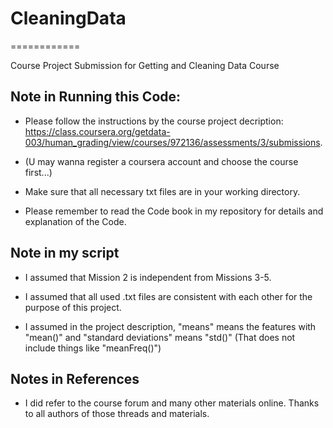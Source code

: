 # CleaningData
============

Course Project Submission for Getting and Cleaning Data Course

## Note in Running this Code:

* Please follow the instructions by the course project decription: https://class.coursera.org/getdata-003/human_grading/view/courses/972136/assessments/3/submissions.

* (U may wanna register a coursera account and choose the course first...)

* Make sure that all necessary txt files are in your working directory.

* Please remember to read the Code book in my repository for details and explanation of the Code.

## Note in my script

* I assumed that Mission 2 is independent from Missions 3-5.

* I assumed that all used .txt files are consistent with each other for the purpose of this project.

* I assumed in the project description, "means" means the features with "mean()" and "standard deviations" means "std()"
(That does not include things like "meanFreq()")

## Notes in References

* I did refer to the course forum and many other materials online. Thanks to all authors of those threads and materials.

